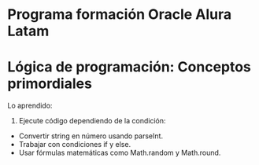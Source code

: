 # Programa formación Oracle Alura Latam

# Lógica de programación: Conceptos primordiales

Lo aprendido:

1. Ejecute código dependiendo de la condición:

* Convertir string en número usando parseInt.
* Trabajar con condiciones if y else.
* Usar fórmulas matemáticas como Math.random y Math.round.
